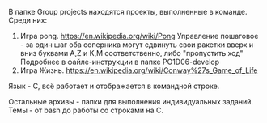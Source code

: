 В папке Group projects находятся проекты, выполненные в команде.
Среди них:
1. Игра pong. https://en.wikipedia.org/wiki/Pong
Управление пошаговое - за один шаг оба соперника могут сдвинуть свои ракетки вверх и вниз буквами A,Z и K,M соответственно, либо "пропустить ход"
Подробнее в файле-инструкции в папке PO1D06-develop
3. Игра Жизнь. https://en.wikipedia.org/wiki/Conway%27s_Game_of_Life

 Язык - C, всё работает и отображается в командной строке.

Остальные архивы - папки для выполнения индивидуальных заданий. Темы - от bash до работы со строками на C. 
